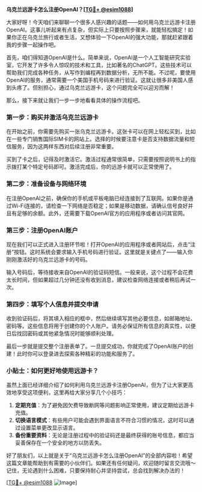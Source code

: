 **乌克兰远游卡怎么注册OpenAI？[[TG💪+ @esim1088](https://t.me/s/esim1088)]**

大家好呀！今天咱们来聊聊一个很多人感兴趣的话题——如何用乌克兰远游卡注册OpenAI。这事儿听起来有点复杂，但实际上只要按照步骤来，就能轻松搞定！如果你正在乌克兰旅行或者生活，又想体验一下OpenAI的强大功能，那就赶紧跟着我的步骤一起操作吧。

首先，咱们得知道OpenAI是什么。简单来说，OpenAI是一个人工智能研究实验室，它开发了许多令人惊叹的技术和工具，比如著名的ChatGPT。这些技术可以帮助我们完成各种任务，从写作到编程再到数据分析，无所不能。不过呢，要使用OpenAI的服务，通常需要一个美国手机号码来进行验证。这就让很多非美国人感到头疼了。但别担心，通过乌克兰远游卡，这个问题完全可以迎刃而解！

那么，接下来就让我们一步一步地看看具体的操作流程吧。

### 第一步：购买并激活乌克兰远游卡

在开始之前，你需要先购买一张乌克兰远游卡。这张卡可以在网上轻松买到，比如在一些专门销售国际SIM卡的网站上。选择的时候要注意卡是否支持数据流量和短信服务，因为这两样东西对后续注册非常重要。

买到了卡之后，记得及时激活它。激活过程通常很简单，只需要按照说明书上的指示拨打某个特定号码即可。激活完成后，你的远游卡就可以正常使用了。

### 第二步：准备设备与网络环境

在注册OpenAI之前，确保你的手机或平板电脑已经连接到了互联网。如果你是通过Wi-Fi连接的，请检查一下网络是否稳定；如果是移动数据，请确认信号良好并且有足够的余额。此外，还需要下载OpenAI官方的应用程序或者访问其官网。

### 第三步：注册OpenAI账户

现在我们可以正式进入注册环节啦！打开OpenAI的应用程序或者网站后，点击“注册”按钮。这时系统会要求输入手机号码进行验证。这里就是关键点了——输入你刚刚激活好的乌克兰远游卡的号码。

输入号码后，等待接收来自OpenAI的验证码短信。一般来说，这个过程不会花费太长时间，但如果超过几分钟还没有收到消息，建议检查网络连接或者稍后再试一次。

### 第四步：填写个人信息并提交申请

收到验证码后，将其填入相应的框中，然后继续填写其他必要信息，如邮箱地址、密码等。这些信息将用于创建你的个人账户。请务必保证所有信息的真实性，以便日后找回密码或其他紧急情况时能够顺利处理。

最后一步就是提交整个注册表单了。一旦提交成功，你就完成了OpenAI账户的创建！此时你可以登录进去探索各种精彩的功能和服务了。

### 小贴士：如何更好地使用远游卡？

虽然上面已经详细介绍了如何利用乌克兰远游卡注册OpenAI，但为了让大家更高效地享受这项便利，这里再给大家分享几个小技巧：

1. **定期充值**：为了避免因欠费导致断网等问题影响正常使用，建议定期给远游卡充值。
2. **切换语言模式**：有些用户可能会遇到界面语言不符合习惯的情况，这时可以通过设置菜单更改显示语言。
3. **备份重要资料**：无论是注册过程中的验证码还是最终获得的账号信息，都应当妥善保存在一个安全的地方以防丢失。

好了朋友们，以上就是关于“乌克兰远游卡怎么注册OpenAI”的全部内容啦！希望这篇文章能帮助到有需要的小伙伴们。如果还有任何疑问，欢迎随时留言交流哦～记住，无论遇到什么困难，只要保持耐心并坚持尝试，总会找到解决办法的！

[[TG💪+ @esim1088](https://t.me/s/esim1088) ![Image](https://i.postimg.cc/4NQfJmqS/Snipaste-2025-05-13-00-14-12.png)]